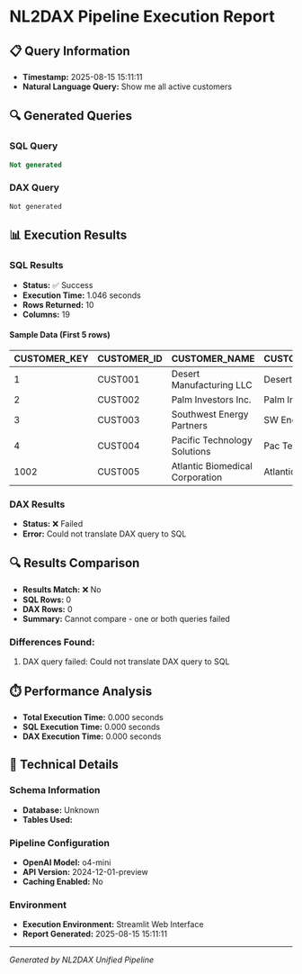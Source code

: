 # NL2DAX Pipeline Execution Report
    
## 📋 Query Information
- **Timestamp:** 2025-08-15 15:11:11
- **Natural Language Query:** Show me all active customers

## 🔍 Generated Queries

### SQL Query
```sql
Not generated
```

### DAX Query
```dax
Not generated
```

## 📊 Execution Results

### SQL Results

- **Status:** ✅ Success
- **Execution Time:** 1.046 seconds
- **Rows Returned:** 10
- **Columns:** 19

#### Sample Data (First 5 rows)
| CUSTOMER_KEY | CUSTOMER_ID | CUSTOMER_NAME | CUSTOMER_SHORT_NAME | CUSTOMER_TYPE_CODE | CUSTOMER_TYPE_DESCRIPTION | INDUSTRY_CODE | INDUSTRY_DESCRIPTION | COUNTRY_CODE | COUNTRY_DESCRIPTION | STATE_CODE | STATE_DESCRIPTION | CITY | POSTAL_CODE | RISK_RATING_CODE | RISK_RATING_DESCRIPTION | CUSTOMER_STATUS | ESTABLISHED_DATE | RELATIONSHIP_MANAGER |
| --- | --- | --- | --- | --- | --- | --- | --- | --- | --- | --- | --- | --- | --- | --- | --- | --- | --- | --- |
| 1 | CUST001 | Desert Manufacturing LLC | Desert Mfg | CORP | Corporation | 3100 | Manufacturing - Industrial Equipment | US | United States | NY | New York | New York | 10001 | B+ | Good Credit Quality | Active | 2018-03-15 | Sarah Johnson |
| 2 | CUST002 | Palm Investors Inc. | Palm Invest | CORP | Corporation | 6200 | Real Estate Investment | US | United States | TX | Texas | Dallas | 75201 | A- | Strong Credit Quality | Active | 2015-09-22 | Michael Chen |
| 3 | CUST003 | Southwest Energy Partners | SW Energy | LLC | Limited Liability Company | 2100 | Oil and Gas Exploration | US | United States | AZ | Arizona | Phoenix | 85001 | B | Satisfactory Credit Quality | Active | 2020-01-10 | Lisa Rodriguez |
| 4 | CUST004 | Pacific Technology Solutions | Pac Tech | CORP | Corporation | 5400 | Technology Services | US | United States | CA | California | Los Angeles | 90001 | A | Excellent Credit Quality | Active | 2019-11-08 | David Kim |
| 1002 | CUST005 | Atlantic Biomedical Corporation | Atlantic Bio | CORP | Corporation | 2800 | Pharmaceutical and Medical Devices | US | United States | FL | Florida | Miami | 33101 | A- | Strong Credit Quality | Active | 2017-06-14 | Jennifer Martinez |

### DAX Results

- **Status:** ❌ Failed
- **Error:** Could not translate DAX query to SQL

## 🔍 Results Comparison

- **Results Match:** ❌ No
- **SQL Rows:** 0
- **DAX Rows:** 0
- **Summary:** Cannot compare - one or both queries failed

### Differences Found:
1. DAX query failed: Could not translate DAX query to SQL

## ⏱️ Performance Analysis

- **Total Execution Time:** 0.000 seconds
- **SQL Execution Time:** 0.000 seconds
- **DAX Execution Time:** 0.000 seconds

## 🔧 Technical Details

### Schema Information
- **Database:** Unknown
- **Tables Used:** 

### Pipeline Configuration
- **OpenAI Model:** o4-mini
- **API Version:** 2024-12-01-preview
- **Caching Enabled:** No

### Environment
- **Execution Environment:** Streamlit Web Interface
- **Report Generated:** 2025-08-15 15:11:11

---
*Generated by NL2DAX Unified Pipeline*
